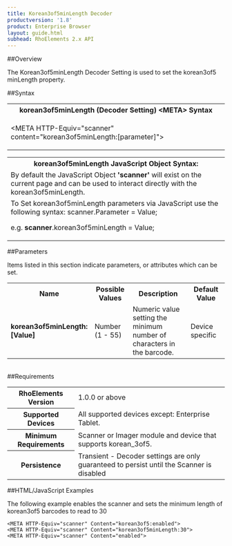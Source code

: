 ```yaml
---
title: Korean3of5minLength Decoder
productversion: '1.8'
product: Enterprise Browser
layout: guide.html
subhead: RhoElements 2.x API
---
```


##Overview

The Korean3of5minLength Decoder Setting is used to set the korean3of5 minLength property.

##Syntax

<table class="re-table"><tr><th class="tableHeading">korean3of5minLength (Decoder Setting) &lt;META&gt; Syntax
</th></tr><tr><td class="clsSyntaxCells clsOddRow"><p>&lt;META HTTP-Equiv="scanner" content="korean3of5minLength:[parameter]"&gt;</p></td></tr></table>
<table class="re-table"><tr><th class="tableHeading">korean3of5minLength JavaScript Object Syntax:</th></tr><tr><td class="clsSyntaxCells clsOddRow">
By default the JavaScript Object <b>'scanner'</b> will exist on the current page and can be used to interact directly with the korean3of5minLength.
</td></tr><tr><td class="clsSyntaxCells clsEvenRow">
To Set korean3of5minLength parameters via JavaScript use the following syntax: scanner.Parameter = Value;
<P />e.g. <b>scanner</b>.korean3of5minLength = Value;
</td></tr></table>

##Parameters


Items listed in this section indicate parameters, or attributes which can be set.
<table class="re-table"><col width="20%" /><col width="20%" /><col width="38%" /><col width="22%" /><tr><th class="tableHeading">Name</th><th class="tableHeading">Possible Values</th><th class="tableHeading">Description</th><th class="tableHeading">Default Value</th></tr><tr><td class="clsSyntaxCells clsOddRow"><b>korean3of5minLength:[Value]
</b></td><td class="clsSyntaxCells clsOddRow">Number (1 - 55)</td><td class="clsSyntaxCells clsOddRow">Numeric value setting the minimum number of characters in the barcode.</td><td class="clsSyntaxCells clsOddRow">Device specific</td></tr></table>
<table class="re-table"><col width="78%" /><col width="8%" /><col width="1%" /><col width="5%" /><col width="1%" /><col width="5%" /><col width="2%" /></table>





##Requirements

<table class="re-table"><tr><th class="tableHeading">RhoElements Version</th><td class="clsSyntaxCell clsEvenRow">1.0.0 or above
</td></tr><tr><th class="tableHeading">Supported Devices</th><td class="clsSyntaxCell clsOddRow">All supported devices except: Enterprise Tablet.</td></tr><tr><th class="tableHeading">Minimum Requirements</th><td class="clsSyntaxCell clsOddRow">Scanner or Imager module and device that supports korean_3of5.</td></tr><tr><th class="tableHeading">Persistence</th><td class="clsSyntaxCell clsEvenRow">Transient - Decoder settings are only guaranteed to persist until the Scanner is disabled</td></tr></table>


##HTML/JavaScript Examples

The following example enables the scanner and sets the minimum length of korean3of5 barcodes to read to 30

	<META HTTP-Equiv="scanner" Content="korean3of5:enabled">
	<META HTTP-Equiv="scanner" Content="korean3of5minLength:30">
	<META HTTP-Equiv="scanner" Content="enabled">
					





